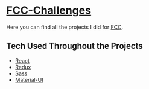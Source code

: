 # [FCC-Challenges](https://antonderegt.github.io/fcc/)

Here you can find all the projects I did for [FCC](https://www.freecodecamp.com/).

## Tech Used Throughout the Projects
* [React](https://facebook.github.io/react/)
* [Redux](http://redux.js.org/docs/introduction/)
* [Sass](http://sass-lang.com/)
* [Material-UI](http://callemall.github.io/material-ui/)
